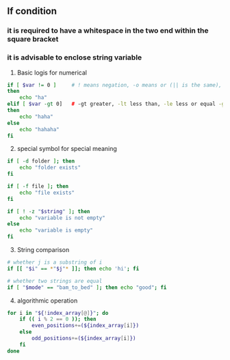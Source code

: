 ## If condition

### it is required to have a whitespace in the two end within the square bracket
### it is advisable to enclose string variable

1. Basic logis for numerical

```bash
if [ $var != 0 ]     # ! means negation, -o means or (|| is the same), -a means and (&&)
then
    echo "ha"
elif [ $var -gt 0]   # -gt greater, -lt less than, -le less or equal -ge greater or equal == equal
then
    echo "haha"
else
	echo "hahaha"
fi
```

2. special symbol for special meaning

```bash
if [ -d folder ]; then
    echo "folder exists"
fi

if [ -f file ]; then
    echo "file exists"
fi

if [ ! -z "$string" ]; then
    echo "variable is not empty"
else
    echo "variable is empty"
fi
```


3. String comparison

```bash
# whether j is a substring of i
if [[ "$i" == *"$j"* ]]; then echo 'hi'; fi

# whether two strings are equal
if [ "$mode" == "bam_to_bed" ]; then echo "good"; fi
```

4. algorithmic operation

```bash
for i in "${!index_array[@]}"; do
    if (( i % 2 == 0 )); then
        even_positions+=(${index_array[i]})  
    else
        odd_positions+=(${index_array[i]}) 
    fi
done
```

